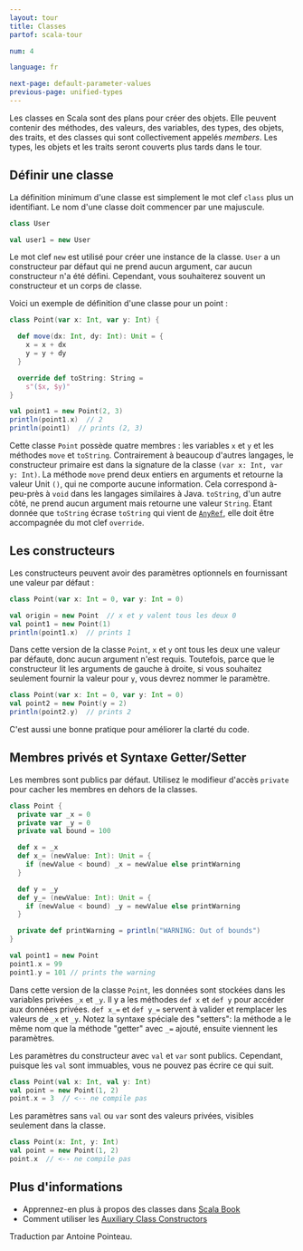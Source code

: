 ```yaml
---
layout: tour
title: Classes
partof: scala-tour

num: 4

language: fr

next-page: default-parameter-values
previous-page: unified-types
---
```


Les classes en Scala sont des plans pour créer des objets. Elle peuvent contenir des méthodes,
des valeurs, des variables, des types, des objets, des traits, et des classes qui sont collectivement appelés _members_. Les types, les objets et les traits seront couverts plus tards dans le tour.

## Définir une classe

La définition minimum d'une classe est simplement le mot clef `class` plus un identifiant.
Le nom d'une classe doit commencer par une majuscule. 

```scala mdoc
class User

val user1 = new User
```

Le mot clef `new` est utilisé pour créer une instance de la classe. `User` a un constructeur par défaut qui ne prend aucun argument, car aucun constructeur n'a été défini. Cependant, vous souhaiterez souvent un constructeur et un corps de classe.

Voici un exemple de définition d'une classe pour un point : 

```scala mdoc
class Point(var x: Int, var y: Int) {

  def move(dx: Int, dy: Int): Unit = {
    x = x + dx
    y = y + dy
  }

  override def toString: String =
    s"($x, $y)"
}

val point1 = new Point(2, 3)
println(point1.x)  // 2
println(point1)  // prints (2, 3)
```
Cette classe `Point` possède quatre membres : les variables `x` et `y` et les méthodes `move` et `toString`.
Contrairement à beaucoup d'autres langages, le constructeur primaire est dans la signature de la classe `(var x: Int, var y: Int)`.
La méthode `move` prend deux entiers en arguments et retourne la valeur Unit `()`, qui ne comporte aucune information.
Cela correspond à-peu-près à `void` dans les langages similaires à Java.
`toString`, d'un autre côté, ne prend aucun argument mais retourne une valeur `String`.
Etant donnée que `toString` écrase `toString` qui vient de [`AnyRef`](unified-types.html), elle doit être accompagnée du mot clef `override`.

## Les constructeurs

Les constructeurs peuvent avoir des paramètres optionnels en fournissant une valeur par défaut :

```scala mdoc:nest
class Point(var x: Int = 0, var y: Int = 0)

val origin = new Point  // x et y valent tous les deux 0
val point1 = new Point(1)
println(point1.x)  // prints 1
```

Dans cette version de la classe `Point`, `x` et `y` ont tous les deux une valeur par défaut`0`, donc aucun argument n'est requis. Toutefois, parce que le constructeur lit les arguments de gauche à droite, si vous souhaitez seulement fournir la valeur pour `y`, vous devrez nommer le paramètre.

```scala mdoc:nest
class Point(var x: Int = 0, var y: Int = 0)
val point2 = new Point(y = 2)
println(point2.y)  // prints 2
```

C'est aussi une bonne pratique pour améliorer la clarté du code.

## Membres privés et Syntaxe Getter/Setter

Les membres sont publics par défaut. Utilisez le modifieur d'accès `private` 
pour cacher les membres en dehors de la classes.

```scala mdoc:reset
class Point {
  private var _x = 0
  private var _y = 0
  private val bound = 100

  def x = _x
  def x_= (newValue: Int): Unit = {
    if (newValue < bound) _x = newValue else printWarning
  }

  def y = _y
  def y_= (newValue: Int): Unit = {
    if (newValue < bound) _y = newValue else printWarning
  }

  private def printWarning = println("WARNING: Out of bounds")
}

val point1 = new Point
point1.x = 99
point1.y = 101 // prints the warning
```

Dans cette version de la classe `Point`, les données sont stockées dans les variables privées `_x` et `_y`. Il y a les méthodes `def x` et `def y` pour accéder aux données privées. `def x_=` et `def y_=` servent à valider et remplacer les valeurs de `_x` et `_y`. Notez la syntaxe spéciale des "setters": la méthode a le même nom que la méthode "getter" avec `_=` ajouté, ensuite viennent les paramètres.

Les paramètres du constructeur avec `val` et `var` sont publics. Cependant, puisque les `val` sont immuables, vous ne pouvez pas écrire ce qui suit.

```scala mdoc:fail
class Point(val x: Int, val y: Int)
val point = new Point(1, 2)
point.x = 3  // <-- ne compile pas
```

Les paramètres sans `val` ou `var` sont des valeurs privées, visibles seulement dans la classe.

```scala mdoc:fail
class Point(x: Int, y: Int)
val point = new Point(1, 2)
point.x  // <-- ne compile pas
```

## Plus d'informations

* Apprennez-en plus à propos des classes dans [Scala Book](/overviews/scala-book/classes.html)
* Comment utiliser les [Auxiliary Class Constructors](/overviews/scala-book/classes-aux-constructors.html)

Traduction par Antoine Pointeau.